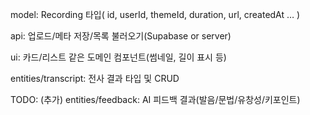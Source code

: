 model: Recording 타입( id, userId, themeId, duration, url, createdAt … )

api: 업로드/메타 저장/목록 불러오기(Supabase or server)

ui: 카드/리스트 같은 도메인 컴포넌트(썸네일, 길이 표시 등)

entities/transcript: 전사 결과 타입 및 CRUD

TODO: (추가) entities/feedback: AI 피드백 결과(발음/문법/유창성/키포인트)
